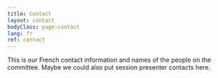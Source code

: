 ```yaml
---
title: Contact
layout: contact
bodyClass: page-contact
lang: fr
ref: contact
---
```


This is our French contact information and names of the people on the committee.
Maybe we could also put session presenter contacts here.
